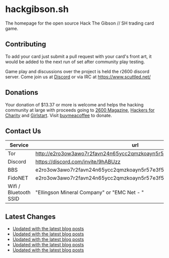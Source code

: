 # hackgibson.sh
The homepage for the open source Hack The Gibson // SH trading card game.


## Contributing

To add your card just submit a pull request with your card's front art, it would be added to the next run of set after community play testing.

Game play and discussions over the project is held the r2600 discord server. Come join us at [Discord](https://discord.com/invite/9hABUzz) or via IRC at https://www.scuttled.net/


## Donations

Your donation of $13.37 or more is welcome and helps the hacking community at large with proceeds going to [2600 Magazine](https://2600.com/), [Hackers for Charity](https://hackersforcharity.org) and [Girlstart](https://girlstart.org).  Visit [buymeacoffee](https://www.buymeacoffee.com/hackgibson.sh) to donate.


## Contact Us

Service | url
-|-
Tor | http://e2ro3ow3awo7r2favn24n65ycc2qmzkoayn5r57e3f56nvjwdcgg32ad.onion
Discord | https://discord.com/invite/9hABUzz
BBS | e2ro3ow3awo7r2favn24n65ycc2qmzkoayn5r57e3f56nvjwdcgg32ad.onion:23
FidoNET | e2ro3ow3awo7r2favn24n65ycc2qmzkoayn5r57e3f56nvjwdcgg32ad.onion:24554
Wifi / Bluetooth SSID | "Ellingson Mineral Company" or "EMC Net - <fidonet address>"

## Latest Changes
<!-- BLOG-POST-LIST:START -->
- [Updated with the latest blog posts](https://github.com/DFW2600/hackgibson.sh/commit/4f9b6380dc0cc391e00a8d0a5e5780dcf859c1ab)
- [Updated with the latest blog posts](https://github.com/DFW2600/hackgibson.sh/commit/3f136c052fc918446989c8368ccdcb5c68c90f7f)
- [Updated with the latest blog posts](https://github.com/DFW2600/hackgibson.sh/commit/7df6527127e4e0b5048e8353a8f7321d3e244044)
- [Updated with the latest blog posts](https://github.com/DFW2600/hackgibson.sh/commit/fed88d11251dc9545dc6817c330e79bd3b01a493)
- [Updated with the latest blog posts](https://github.com/DFW2600/hackgibson.sh/commit/d571ecf546578520af53d25a3ba4273b01107e91)
<!-- BLOG-POST-LIST:END -->
